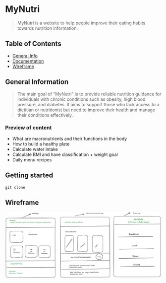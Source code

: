 
# MyNutri

> MyNutri is a website to help people improve their eating habits towards nutrition information.

## Table of Contents

- [General Info](#general-information)
- [Documentation](#documentation)
- [Wireframe](#wireframe)

## General Information

> The main goal of "MyNutri" is to provide reliable nutrition guidance for individuals with chronic conditions such as obesity, high blood pressure, and diabetes. It aims to support those who lack access to a dietitian or nutritionist but need to improve their health and manage their conditions effectively.

### Preview of content

- What are macronutrients and their functions in the body
- How to build a healthy plate
- Calculate water intake
- Calculate BMI and have classification + weight goal
- Daily menu recipes

## Getting started

```shell
git clone  
```

## Wireframe

![MyNutri Wireframe](mynutri-wireframe.png)
